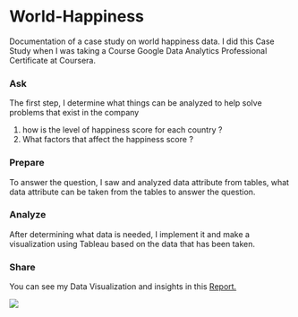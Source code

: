 # World-Happiness


Documentation of a case study on world happiness data. I did this Case Study when I was taking a Course Google Data Analytics Professional Certificate at Coursera.

### Ask
The first step, I determine what things can be analyzed to help solve problems that exist in the company
1. how is the level of happiness score for each country ?
2. What factors that affect the happiness score ?

### Prepare
To answer the question, I saw and analyzed data attribute from tables, what data attribute can be taken from the tables to answer the question.

### Analyze
After determining what data is needed, I implement it and make a visualization using Tableau based on the data that has been taken.

### Share
You can see my Data Visualization and insights in this 
<a href="https://datastudio.google.com/reporting/12706c71-e2a8-4f7f-bcc2-ed50f12154cd" target="_blank" rel="noopener noreferrer">Report.</a>
<div class='tableauPlaceholder' id='viz1652925971832' style='position: relative'><noscript><a href='#'><img alt=' ' src='https:&#47;&#47;public.tableau.com&#47;static&#47;images&#47;My&#47;MyWorldHappinessDemo_16519132854040&#47;Dashboard1&#47;1_rss.png' style='border: none' /></a></noscript><object class='tableauViz'  style='display:none;'><param name='host_url' value='https%3A%2F%2Fpublic.tableau.com%2F' /> <param name='embed_code_version' value='3' /> <param name='site_root' value='' /><param name='name' value='MyWorldHappinessDemo_16519132854040&#47;Dashboard1' /><param name='tabs' value='no' /><param name='toolbar' value='yes' /><param name='static_image' value='https:&#47;&#47;public.tableau.com&#47;static&#47;images&#47;My&#47;MyWorldHappinessDemo_16519132854040&#47;Dashboard1&#47;1.png' /> <param name='animate_transition' value='yes' /><param name='display_static_image' value='yes' /><param name='display_spinner' value='yes' /><param name='display_overlay' value='yes' /><param name='display_count' value='yes' /><param name='language' value='en-GB' /></object></div>                <script type='text/javascript'>                    var divElement = document.getElementById('viz1652925971832');                    var vizElement = divElement.getElementsByTagName('object')[0];                    if ( divElement.offsetWidth > 800 ) { vizElement.style.width='1000px';vizElement.style.height='1227px';} else if ( divElement.offsetWidth > 500 ) { vizElement.style.width='1000px';vizElement.style.height='1227px';} else { vizElement.style.width='100%';vizElement.style.height='1077px';}                     var scriptElement = document.createElement('script');                    scriptElement.src = 'https://public.tableau.com/javascripts/api/viz_v1.js';                    vizElement.parentNode.insertBefore(scriptElement, vizElement);                </script>

